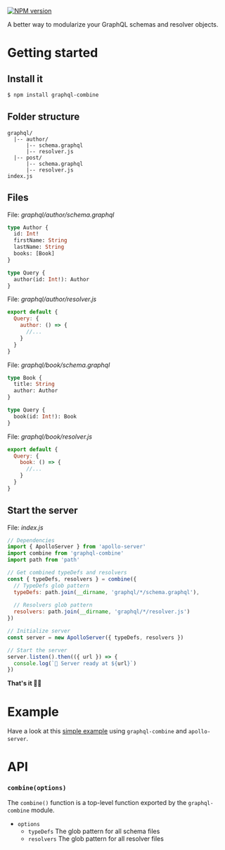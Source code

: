 [![NPM version](https://img.shields.io/npm/v/graphql-combine.svg)](https://www.npmjs.com/package/graphql-combine)

A better way to modularize your GraphQL schemas and resolver objects.

# Getting started

## Install it
```bash
$ npm install graphql-combine
```

## Folder structure
```
graphql/
  |-- author/
      |-- schema.graphql
      |-- resolver.js
  |-- post/
      |-- schema.graphql
      |-- resolver.js
index.js
```

## Files
File: _graphql/author/schema.graphql_
```graphql
type Author {
  id: Int!
  firstName: String
  lastName: String
  books: [Book]
}

type Query {
  author(id: Int!): Author
}
```
File: _graphql/author/resolver.js_
```js
export default {
  Query: {
    author: () => {
      //...
    }
  }
}
```
File: _graphql/book/schema.graphql_
```graphql
type Book {
  title: String
  author: Author
}

type Query {
  book(id: Int!): Book
}
```
File: _graphql/book/resolver.js_
```js
export default {
  Query: {
    book: () => {
      //...
    }
  }
}
```

## Start the server

File: _index.js_
```js
// Dependencies
import { ApolloServer } from 'apollo-server'
import combine from 'graphql-combine'
import path from 'path'

// Get combined typeDefs and resolvers
const { typeDefs, resolvers } = combine({
  // TypeDefs glob pattern
  typeDefs: path.join(__dirname, 'graphql/*/schema.graphql'),
 
  // Resolvers glob pattern
  resolvers: path.join(__dirname, 'graphql/*/resolver.js')
})

// Initialize server
const server = new ApolloServer({ typeDefs, resolvers })

// Start the server
server.listen().then(({ url }) => {
  console.log(`🚀 Server ready at ${url}`)
})
```

**That's it 👍🏼**

# Example

Have a look at this [simple example](https://github.com/neist/graphql-combine/tree/master/example) using `graphql-combine` and `apollo-server`.

# API

### `combine(options)`

The `combine()` function is a top-level function exported by the `graphql-combine` module.

* `options`
  * `typeDefs` The glob pattern for all schema files
  * `resolvers` The glob pattern for all resolver files